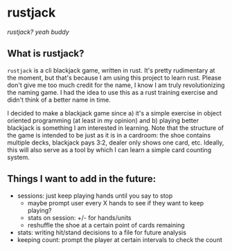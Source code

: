 # rustjack

*rustjack? yeah buddy*

## What is rustjack?

`rustjack` is a cli blackjack game, written in rust. It's pretty rudimentary at the moment, but that's because I am using this project to learn rust. Please don't give me too much credit for the name, I know I am truly revolutionizing the naming game. I had the idea to use this as a rust training exercise and didn't think of a better name in time. 

I decided to make a blackjack game since a) it's a simple exercise in object oriented programming (at least in my opinion) and b) playing better blackjack is something I am interested in learning. Note that the structure of the game is intended to be just as it is in a cardroom: the shoe contains multiple decks, blackjack pays 3:2, dealer only shows one card, etc. Ideally, this will also serve as a tool by which I can learn a simple card counting system.

## Things I want to add in the future:
- sessions: just keep playing hands until you say to stop
    - maybe prompt user every X hands to see if they want to keep playing?
    - stats on session: +/- for hands/units 
    - reshuffle the shoe at a certain point of cards remaining
- stats: writing hit/stand decisions to a file for future analysis
- keeping count: prompt the player at certain intervals to check the count

